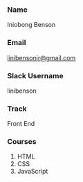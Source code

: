 ### Name
Iniobong Benson

### Email
linibensonjr@gmail.com

### Slack Username
linibenson


### Track
Front End

### Courses
1. HTML
2. CSS
3. JavaScript